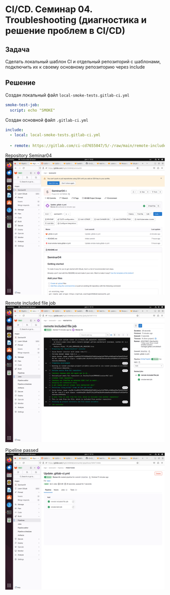 # CI/CD. Семинар 04. Troubleshooting (диагностика и решение проблем в CI/CD)

## Задача
Сделать локальный шаблон CI и отдельный репозиторий с шаблонами, подключить их к своему основному репозиторию через include




## Решение
Создан локальный файл `local-smoke-tests.gitlab-ci.yml`

```yaml
smoke-test-job:
  script: echo "SMOKE"
```

Создан основной файл `.gitlab-ci.yml`

```yaml
include:
  - local: local-smoke-tests.gitlab-ci.yml

  - remote: https://gitlab.com/ci-cd7655047/5/-/raw/main/remote-included-file.yml
```




Repository Seminar04
![repository](img/VirtualBox_cibox_04_12_2023_19_02_47.png "repository")

Remote included file job
![remote included file job](img/VirtualBox_cibox_04_12_2023_19_10_01.png "remote included file job")

Pipeline passed
![pipeline passed](img/VirtualBox_cibox_04_12_2023_19_10_34.png "pipeline passed")


